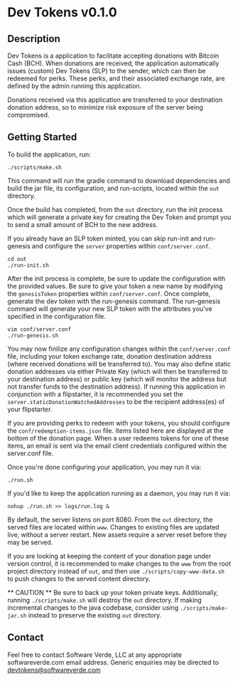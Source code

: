 # Dev Tokens v0.1.0


## Description


Dev Tokens is a application to facilitate accepting donations with Bitcoin Cash (BCH).  When donations
are received, the application automatically issues (custom) Dev Tokens (SLP) to the sender, which can
then be redeemed for perks.  These perks, and their associated exchange rate, are defined by the admin
running this application.

Donations received via this application are transferred to your destination donation address, so to
minimize risk exposure of the server being compromised.


## Getting Started


To build the application, run:

```
./scripts/make.sh
```

This command will run the gradle command to download dependencies and build the jar file, its
configuration, and run-scripts, located within the `out` directory.

Once the build has completed, from the `out` directory, run the init process which will generate a
private key for creating the Dev Token and prompt you to send a small amount of BCH to the new address.

If you already have an SLP token minted, you can skip run-init and run-genesis and configure the 
`server` properties within `conf/server.conf`.

```
cd out
./run-init.sh
```

After the init process is complete, be sure to update the configuration with the provided values.
Be sure to give your token a new name by modifying the `genesisToken` properties within `conf/server.conf`.
Once complete, generate the dev token with the run-genesis command.  The run-genesis command will generate
your new SLP token with the attributes you've specified in the configuration file.

```
vim conf/server.conf
./run-genesis.sh
```

You may now finilize any configuration changes within the `conf/server.conf` file, including your token
exchange rate, donation destination address (where received donations will be transferred to).  You may
also define static donation addresses via either Private Key (which will then be transferred to your
destination address) or public key (which will monitor the address but not transfer funds to the
destination address).  If running this application in conjunction with a flipstarter, it is recommended
you set the `server.staticDonationWatchedAddresses` to be the recipient address(es) of your flipstarter.

If you are providing perks to redeem with your tokens, you should configure the `conf/redemption-items.json`
file.  Items listed here are displayed at the bottom of the donation page.  When a user redeems tokens for
one of these items, an email is sent via the email client credentials configured within the server.conf file.

Once you're done configuring your application, you may run it via:

```
./run.sh
```

If you'd like to keep the application running as a daemon, you may run it via:

```
nohup ./run.sh >> logs/run.log &
```

By default, the server listens on port 8080.  From the `out` directory, the served files are located within
`www`.  Changes to existing files are updated live, without a server restart.  New assets require a server
reset before they may be served.

If you are looking at keeping the content of your donation page under version control, it is recommended to
make changes to the `www` from the root project directory instead of `out`, and then use
`./scripts/copy-www-data.sh` to push changes to the served content directory.

** CAUTION ** Be sure to back up your token private keys.  Additionally, running `./scripts/make.sh` will
destroy the `out` directory.  If making incremental changes to the java codebase, consider using
`./scripts/make-jar.sh` instead to preserve the existing `out` directory.


## Contact


Feel free to contact Software Verde, LLC at any appropriate softwareverde.com email address.
Generic enquiries may be directed to devtokens@softwareverde.com

